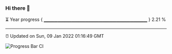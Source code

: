 ### Hi there 👋

⏳ Year progress { ▁▁▁▁▁▁▁▁▁▁▁▁▁▁▁▁▁▁▁▁▁▁▁▁▁▁▁▁▁▁ } 2.21 %

---

⏰ Updated on Sun, 09 Jan 2022 01:16:49 GMT

![Progress Bar CI](https://github.com/ZhaoGui/ZhaoGui/workflows/Progress%20Bar%20CI/badge.svg)
